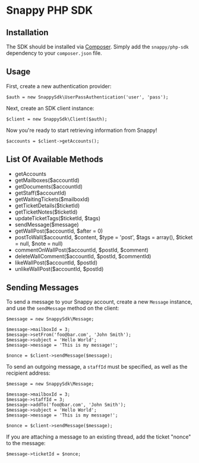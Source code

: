 # Snappy PHP SDK

## Installation

The SDK should be installed via [Composer](http://getcomposer.org). Simply add the `snappy/php-sdk` dependency to your `composer.json` file.

## Usage

First, create a new authentication provider:

	$auth = new SnappySdk\UserPassAuthentication('user', 'pass');

Next, create an SDK client instance:

	$client = new SnappySdk\Client($auth);

Now you're ready to start retrieving information from Snappy!

	$accounts = $client->getAccounts();

## List Of Available Methods

- getAccounts
- getMailboxes($accountId)
- getDocuments($accountId)
- getStaff($accountId)
- getWaitingTickets($mailboxId)
- getTicketDetails($ticketId)
- getTicketNotes($ticketId)
- updateTicketTags($ticketId, $tags)
- sendMessage($message)
- getWallPost($accountId, $after = 0)
- postToWall($accountId, $content, $type = 'post', $tags = array(), $ticket = null, $note = null)
- commentOnWallPost($accountId, $postId, $comment)
- deleteWallComment($accountId, $postId, $commentId)
- likeWallPost($accountId, $postId)
- unlikeWallPost($accountId, $postId)

## Sending Messages

To send a message to your Snappy account, create a new `Message` instance, and use the `sendMessage` method on the client:

	$message = new SnappySdk\Message;

	$message->mailboxId = 3;
	$message->setFrom('foo@bar.com', 'John Smith');
	$message->subject = 'Hello World';
	$message->message = 'This is my message!';

	$nonce = $client->sendMessage($message);

To send an outgoing message, a `staffId` must be specified, as well as the recipient address:

	$message = new SnappySdk\Message;

	$message->mailboxId = 3;
	$message->staffId = 3;
	$message->addTo('foo@bar.com', 'John Smith');
	$message->subject = 'Hello World';
	$message->message = 'This is my message!';

	$nonce = $client->sendMessage($message);

If you are attaching a message to an existing thread, add the ticket "nonce" to the message:

	$message->ticketId = $nonce;
